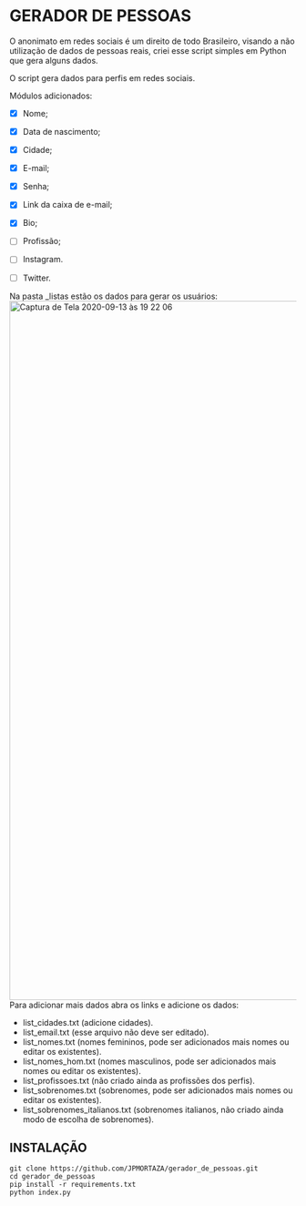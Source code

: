 # GERADOR DE PESSOAS
O anonimato em redes sociais é um direito de todo Brasileiro, visando a não utilização de dados de pessoas reais, criei esse script simples em Python que gera alguns dados.

O script gera dados para perfis em redes sociais.

Módulos adicionados:
- [x] Nome;
- [x] Data de nascimento;
- [x] Cidade;
- [x] E-mail;
- [x] Senha;
- [x] Link da caixa de e-mail;
- [x] Bio;
- [ ] Profissão;
- [ ] Instagram.
- [ ] Twitter.


Na pasta _listas estão os dados para gerar os usuários:
<img width="1228" alt="Captura de Tela 2020-09-13 às 19 22 06" src="https://user-images.githubusercontent.com/13164359/93030084-c68b4f80-f5f6-11ea-8d2e-c4a80d2015dd.png">
Para adicionar mais dados abra os links e adicione os dados:
- list_cidades.txt (adicione cidades).
- list_email.txt (esse arquivo não deve ser editado).
- list_nomes.txt (nomes femininos, pode ser adicionados mais nomes ou editar os existentes).
- list_nomes_hom.txt (nomes masculinos, pode ser adicionados mais nomes ou editar os existentes).
- list_profissoes.txt (não criado ainda as profissões dos perfis).
- list_sobrenomes.txt (sobrenomes, pode ser adicionados mais nomes ou editar os existentes).
- list_sobrenomes_italianos.txt (sobrenomes italianos, não criado ainda modo de escolha de sobrenomes).

## INSTALAÇÃO 
```
git clone https://github.com/JPMORTAZA/gerador_de_pessoas.git
cd gerador_de_pessoas
pip install -r requirements.txt
python index.py
```

